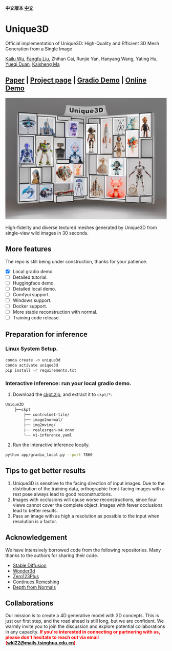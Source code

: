 **中文版本 [中文](README_zh.md)**

# Unique3D
Official implementation of Unique3D: High-Quality and Efficient 3D Mesh Generation from a Single Image

[Kailu Wu](https://scholar.google.com/citations?user=VTU0gysAAAAJ&hl=zh-CN&oi=ao), [Fangfu Liu](https://liuff19.github.io/), Zhihan Cai, Runjie Yan, Hanyang Wang, Yating Hu, [Yueqi Duan](https://duanyueqi.github.io/), [Kaisheng Ma](https://group.iiis.tsinghua.edu.cn/~maks/)

## [Paper](https://arxiv.org/abs/2405.20343) | [Project page](https://wukailu.github.io/Unique3D/) | [Gradio Demo](https://u45213-bcf9-ef67553e.westx.seetacloud.com:8443/) | [Online Demo](https://www.aiuni.ai/)

<!-- [Huggingface Demo]() | -->




<p align="center">
    <img src="assets/teaser_safe.jpg">
</p>

High-fidelity and diverse textured meshes generated by Unique3D from single-view wild images in 30 seconds.

## More features 

The repo is still being under construction, thanks for your patience. 
- [x] Local gradio demo.
- [ ] Detailed tutorial.
- [ ] Huggingface demo.
- [ ] Detailed local demo.
- [ ] Comfyui support.
- [ ] Windows support.
- [ ] Docker support.
- [ ] More stable reconstruction with normal.
- [ ] Training code release.

## Preparation for inference

### Linux System Setup.
```angular2html
conda create -n unique3d
conda activate unique3d
pip install -r requirements.txt
```

### Interactive inference: run your local gradio demo.

1. Download the [ckpt.zip](), and extract it to `ckpt/*`.
```
Unique3D
    ├──ckpt
        ├── controlnet-tile/
        ├── image2normal/
        ├── img2mvimg/
        ├── realesrgan-x4.onnx
        └── v1-inference.yaml
```

2. Run the interactive inference locally.
```bash
python app/gradio_local.py --port 7860
```

## Tips to get better results

1. Unique3D is sensitive to the facing direction of input images. Due to the distribution of the training data, orthographic front-facing images with a rest pose always lead to good reconstructions.
2. Images with occlusions will cause worse reconstructions, since four views cannot cover the complete object. Images with fewer occlusions lead to better results.
3. Pass an image with as high a resolution as possible to the input when resolution is a factor.

## Acknowledgement

We have intensively borrowed code from the following repositories. Many thanks to the authors for sharing their code.
- [Stable Diffusion](https://github.com/CompVis/stable-diffusion)
- [Wonder3d](https://github.com/xxlong0/Wonder3D)
- [Zero123Plus](https://github.com/SUDO-AI-3D/zero123plus)
- [Continues Remeshing](https://github.com/Profactor/continuous-remeshing)
- [Depth from Normals](https://github.com/YertleTurtleGit/depth-from-normals)

## Collaborations
Our mission is to create a 4D generative model with 3D concepts. This is just our first step, and the road ahead is still long, but we are confident. We warmly invite you to join the discussion and explore potential collaborations in any capacity. <span style="color:red">**If you're interested in connecting or partnering with us, please don't hesitate to reach out via email (wkl22@mails.tsinghua.edu.cn)**</span>.
